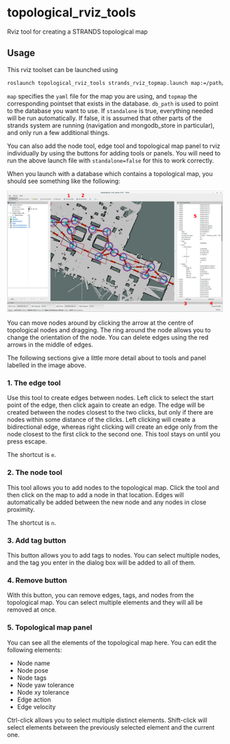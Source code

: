 # topological_rviz_tools
Rviz tool for creating a STRANDS topological map

## Usage

This rviz toolset can be launched using

```sh
roslaunch topological_rviz_tools strands_rviz_topmap.launch map:=/path/to/map.yaml topmap:=topmap_pointset db_path:=/path/to/db standalone:=true
```

`map` specifies the `yaml` file for the map you are using, and `topmap` the
corresponding pointset that exists in the database. `db_path` is used to point
to the database you want to use. If `standalone` is true, everything needed will
be run automatically. If false, it is assumed that other parts of the strands
system are running (navigation and mongodb_store in particular), and only run
a few additional things.

You can also add the node tool, edge tool and topological map panel to rviz
individually by using the buttons for adding tools or panels. You will need to
run the above launch file with `standalone=false` for this to work correctly.

When you launch with a database which contains a topological map, you should see
something like the following:

![Annotated rviz_tools image](images/00_annotated.png)

You can move nodes around by clicking the arrow at the centre of topological
nodes and dragging. The ring around the node allows you to change the
orientation of the node. You can delete edges using the red arrows in the middle
of edges.

The following sections give a little more detail about to tools and panel
labelled in the image above.

### 1. The edge tool

Use this tool to create edges between nodes. Left click to select the start point of
the edge, then click again to create an edge. The edge will be created between
the nodes closest to the two clicks, but only if there are nodes within some
distance of the clicks. Left clicking will create a bidirectional edge, whereas
right clicking will create an edge only from the node closest to the first click
to the second one. This tool stays on until you press escape.

The shortcut is `e`.

### 2. The node tool

This tool allows you to add nodes to the topological map. Click the tool and
then click on the map to add a node in that location. Edges will automatically
be added between the new node and any nodes in close proximity.

The shortcut is `n`.

### 3. Add tag button

This button allows you to add tags to nodes. You can select multiple nodes, and
the tag you enter in the dialog box will be added to all of them.

### 4. Remove button

With this button, you can remove edges, tags, and nodes from the topological
map. You can select multiple elements and they will all be removed at once.

### 5. Topological map panel

You can see all the elements of the topological map here. You can edit the
following elements:

- Node name
- Node pose
- Node tags
- Node yaw tolerance
- Node xy tolerance
- Edge action
- Edge velocity

Ctrl-click allows you to select multiple distinct elements. Shift-click will
select elements between the previously selected element and the current one.
